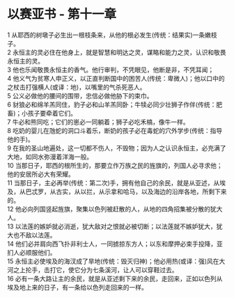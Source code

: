 # 以赛亚书 - 第十一章
  
 1 从耶西的树墩子必生出一根枝条来，从他的根必发生(传统：结果实)一条嫩枝子。  
 2 永恒主的灵必住在他身上，就是智慧和明达之灵，谋略和能力之灵，认识和敬畏永恒主的灵。  
 3 他也乐闻敬畏永恒主的香气。他行审判，不凭眼见，他断是非，不凭耳闻；  
 4 他义气为贫寒人申正义，以正直判断国中的困苦人(传统：卑微人)；他以口中的之杖击打强横人(或译：地)，以嘴里的气杀死恶人。  
 5 公义必做他的腰间的围带，忠信必做他胁下的束巾。  
 6 豺狼必和绵羊羔同住，豹子必和山羊羔同卧；牛犊必同少壮狮子作伴(传统：肥畜)；小孩子要牵着它们。  
 7 牛必和熊同吃；它们的崽必一同躺着；狮子必吃禾槁，像牛一样。  
 8 吃奶的婴儿在虺蛇的洞口斗着乐，断奶的孩子必在毒蛇的穴外学步(传统：指导他的手)。  
 9 在我的圣山地遍处，这一切都不伤人，不毁物；因为人之认识永恒主，必充满了大地，如同水弥漫着洋海一般。  
 10 当那日子，耶西的根所生的，那要立作万族之民的旌旗的，列国人必寻求他；他的安居所必大有荣耀。  
 11 当那日子，主必再举(传统：第二次)手，拥有他自己的余民，就是从亚述，从埃及，从巴忒罗，从古实，从以拦，从示拿和哈马，以及海边的沿岸各地，所剩下来的。  
 12 他必向列国竖起旌旗，聚集以色列被赶散的人，从地的四角招集被分散的犹大人。  
 13 以法莲的嫉妒就必消逝，犹大敌对之恨就必被切断；以法莲就不嫉妒犹大，犹大也不敌以法莲。  
 14 他们必并肩向西飞扑非利士人，一同掳掠东方人；以东和摩押必束手投降，亚扪人必顺服他们。  
 15 永恒主必使埃及的海汊成了旱地(传统：毁灭归神)；他必用热(或译：强)风在大河之上抡手，击打它，使它分为七条溪河，让人可以穿鞋过去。  
 16 必有一条大路让主的余民，就是从亚述剩下来的余民，走回来，正如以色列从埃及地上来的日子，有一条给以色列走回来的一样。